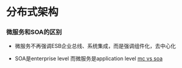 # 分布式架构

### 微服务和SOA的区别

- 微服务不再强调ESB企业总线、系统集成，而是强调组件化，去中心化

- SOA是enterprise level 而微服务是application level [mc vs soa](<https://www.youtube.com/watch?v=7kCSVECNYc4>)

